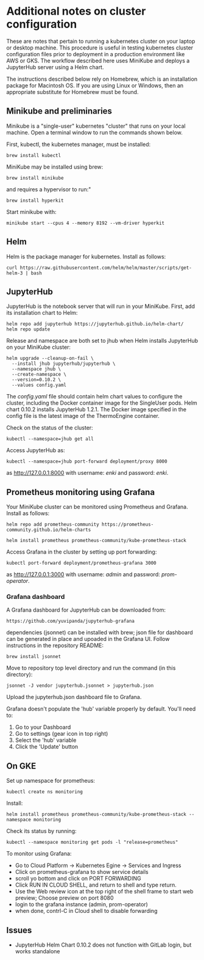 # Additional notes on cluster configuration
These are notes that pertain to running a kubernetes cluster on your laptop or desktop machine.  This procedure is useful in testing kubernetes cluster configuration files prior to deployment in a production environment like AWS or GKS. The workflow described here uses MiniKube and deploys a JupyterHub server using a Helm chart. 

The instructions described below rely on Homebrew, which is an installation package for Macintosh OS. If you are using Linux or Windows, then an appropriate substitute for Homebrew must be found. 

## Minikube and preliminaries
Minikube is a "single-user" kubernetes "cluster" that runs on your local machine. Open a terminal window to run the commands shown below. 

First, kubectl, the kubernetes manager, must be installed:
```
brew install kubectl
```
MiniKube may be installed using brew:
```
brew install minikube
```
and requires a hypervisor to run:"
```
brew install hyperkit
```
Start minikube with:
```
minikube start --cpus 4 --memory 8192 --vm-driver hyperkit
```
## Helm
Helm is the package manager for kubernetes. Install as follows:
```
curl https://raw.githubusercontent.com/helm/helm/master/scripts/get-helm-3 | bash
```
## JupyterHub
JupyterHub is the notebook server that will run in your MiniKube. First, add its installation chart to Helm:
```
helm repo add jupyterhub https://jupyterhub.github.io/helm-chart/
helm repo update
```
Release and namespace are both set to jhub when Helm installs JupyterHub on your MiniKube cluster:
```
helm upgrade --cleanup-on-fail \
  --install jhub jupyterhub/jupyterhub \
  --namespace jhub \
  --create-namespace \
  --version=0.10.2 \
  --values config.yaml
```
The *config.yaml* file should contain helm chart values to configure the cluster, including the Docker container image for the SingleUser pods. Helm chart 0.10.2 installs JupyterHub 1.2.1.  The Docker image specified in the config file is the latest image of the ThermoEngine container. 

Check on the status of the cluster:
```
kubectl --namespace=jhub get all
```
Access JupyterHub as:
```
kubectl --namespace=jhub port-forward deployment/proxy 8000
```
as http://127.0.0.1:8000 with username: *enki* and password: *enki*.

## Prometheus monitoring using Grafana
Your MiniKube cluster can be monitored using Prometheus and Grafana. Install as follows: 
```
helm repo add prometheus-community https://prometheus-community.github.io/helm-charts
```
```
helm install prometheus prometheus-community/kube-prometheus-stack
```
Access Grafana in the cluster by setting up port forwarding:
```
kubectl port-forward deployment/prometheus-grafana 3000
```
as http://127.0.0.1:3000 with username: *admin* and password: *prom-operator*.  

### Grafana dashboard
A Grafana dashboard for JupyterHub can be downloaded from:
```
https://github.com/yuvipanda/jupyterhub-grafana
```
dependencies (jsonnet) can be installed with brew; json file for dashboard can be generated in place and upoaded in the Grafana UI.  Follow instructions in the repository README:
```
brew install jsonnet
```
Move to repository top level directory and run the command (in this directory):
```
jsonnet -J vendor jupyterhub.jsonnet > jupyterhub.json
```
Upload the jupyterhub.json dashboard file to Grafana.  

Grafana doesn't populate the 'hub' variable properly by default. You'll need to:
1. Go to your Dashboard
1. Go to settings (gear icon in top right)
1. Select the 'hub' variable
1. Click the 'Update' button
## On GKE
Set up namespace for prometheus:
```
kubectl create ns monitoring
```
Install:
```
helm install prometheus prometheus-community/kube-prometheus-stack --namespace monitoring
```
Check its status by running:
```
kubectl --namespace monitoring get pods -l "release=prometheus"
```
To monitor using Grafana:
- Go to Cloud Platform -> Kubernetes Egine -> Services and Ingress
- Click on prometheus-grafana to show service details
- scroll yo bottom and click on PORT FORWARDING
- Click RUN IN CLOUD SHELL, and return to shell and type return.
- Use the Web review icon at the top right of the shell frame to start web preview; Choose preview on port 8080
- login to the grafana instance (admin, prom-operator)
- when done, contrl-C in Cloud shell to disable forwarding

## Issues
- JupyterHub Helm Chart 0.10.2 does not function with GitLab login, but works standalone

